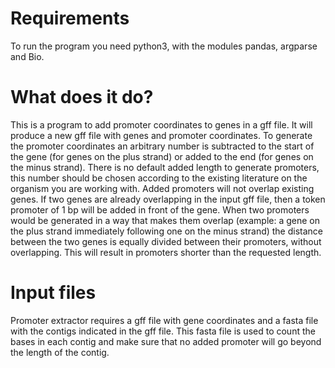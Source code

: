 # Requirements
To run the program you need python3, with the modules pandas, argparse and Bio.

# What does it do?
This is a program to add promoter coordinates to genes in a gff file. It will produce a new gff file with genes and promoter coordinates.
To generate the promoter coordinates an arbitrary number is subtracted to the start of the gene (for genes on the plus strand) or added to the end (for genes on the minus strand).
There is no default added length to generate promoters, this number should be chosen according to the existing literature on the organism you are working with.
Added promoters will not overlap existing genes. If two genes are already overlapping in the input gff file, then a token promoter of 1 bp will be added in front of the gene.
When two promoters would be generated in a way that makes them overlap (example: a gene on the plus strand immediately following one on the minus strand) the distance between the two genes is equally divided between their promoters, without overlapping. This will result in promoters shorter than the requested length.

# Input files
Promoter extractor requires a gff file with gene coordinates and a fasta file with the contigs indicated in the gff file. This fasta file is used to count the bases in each contig and make sure that no added promoter will go beyond the length of the contig.
